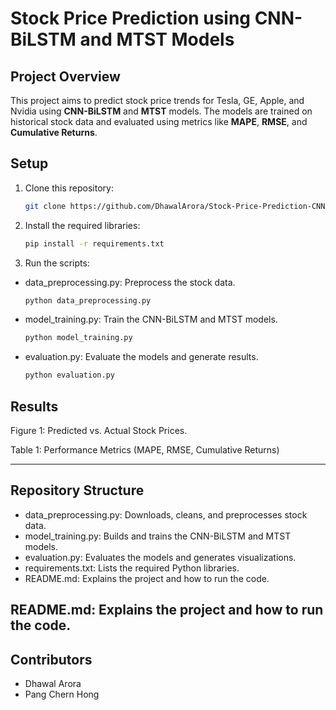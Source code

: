 # Stock Price Prediction using CNN-BiLSTM and MTST Models

## Project Overview
This project aims to predict stock price trends for Tesla, GE, Apple, and Nvidia using **CNN-BiLSTM** and **MTST** models. The models are trained on historical stock data and evaluated using metrics like **MAPE**, **RMSE**, and **Cumulative Returns**.

## Setup
1. Clone this repository:
   ```bash
   git clone https://github.com/DhawalArora/Stock-Price-Prediction-CNN-BiLSTM-MTST.git

2. Install the required libraries:
    ```bash
    pip install -r requirements.txt

4. Run the scripts:

  - data_preprocessing.py: Preprocess the stock data.
     ```bash
     python data_preprocessing.py

  - model_training.py: Train the CNN-BiLSTM and MTST models.
     ```bash
     python model_training.py

  - evaluation.py: Evaluate the models and generate results.
     ```bash
     python evaluation.py

## Results
Figure 1: Predicted vs. Actual Stock Prices.

Table 1: Performance Metrics (MAPE, RMSE, Cumulative Returns)


---

## Repository Structure
- data_preprocessing.py: Downloads, cleans, and preprocesses stock data.
- model_training.py: Builds and trains the CNN-BiLSTM and MTST models.
- evaluation.py: Evaluates the models and generates visualizations.
- requirements.txt: Lists the required Python libraries.
- README.md: Explains the project and how to run the code.


README.md: Explains the project and how to run the code.
---

## Contributors
- Dhawal Arora
- Pang Chern Hong
